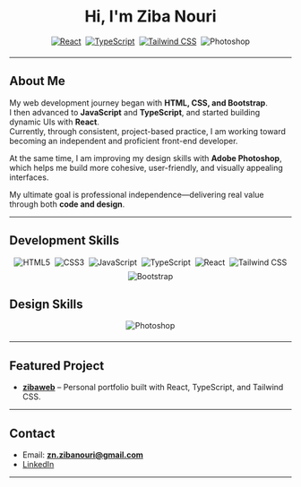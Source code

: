 <h1 align="center">
  Hi, I'm Ziba Nouri
</h1>

<div align="center" style="display: flex; flex-wrap: wrap; justify-content: center; gap: 8px; margin-bottom: 20px;">
  <a href="https://reactjs.org/">
    <img src="https://img.shields.io/badge/React-20232A?style=for-the-badge&logo=react&logoColor=61DAFB" alt="React" />
  </a>
  <a href="https://www.typescriptlang.org/">
    <img src="https://img.shields.io/badge/TypeScript-007ACC?style=for-the-badge&logo=typescript&logoColor=white" alt="TypeScript" />
  </a>
  <a href="https://tailwindcss.com/">
    <img src="https://img.shields.io/badge/TailwindCSS-38B2AC?style=for-the-badge&logo=tailwind-css&logoColor=white" alt="Tailwind CSS" />
  </a>
  <img src="https://img.shields.io/badge/Adobe%20Photoshop-31A8FF?style=for-the-badge&logo=adobephotoshop&logoColor=white" alt="Photoshop" />
</div>

---

## About Me
My web development journey began with **HTML, CSS, and Bootstrap**.  
I then advanced to **JavaScript** and **TypeScript**, and started building dynamic UIs with **React**.  
Currently, through consistent, project-based practice, I am working toward becoming an independent and proficient front-end developer.  

At the same time, I am improving my design skills with **Adobe Photoshop**, which helps me build more cohesive, user-friendly, and visually appealing interfaces.  

My ultimate goal is professional independence—delivering real value through both **code and design**.  

---

## Development Skills
<div align="center" style="display: flex; flex-wrap: wrap; justify-content: center; gap: 8px; margin-bottom: 20px;">
  <img src="https://img.shields.io/badge/HTML5-E34F26?style=for-the-badge&logo=html5&logoColor=white" alt="HTML5" />
  <img src="https://img.shields.io/badge/CSS3-1572B6?style=for-the-badge&logo=css3&logoColor=white" alt="CSS3" />
  <img src="https://img.shields.io/badge/JavaScript-F7DF1E?style=for-the-badge&logo=javascript&logoColor=black" alt="JavaScript" />
  <img src="https://img.shields.io/badge/TypeScript-007ACC?style=for-the-badge&logo=typescript&logoColor=white" alt="TypeScript" />
  <img src="https://img.shields.io/badge/React-20232A?style=for-the-badge&logo=react&logoColor=61DAFB" alt="React" />
  <img src="https://img.shields.io/badge/Tailwind_CSS-38B2AC?style=for-the-badge&logo=tailwind-css&logoColor=white" alt="Tailwind CSS" />
  <img src="https://img.shields.io/badge/Bootstrap-563D7C?style=for-the-badge&logo=bootstrap&logoColor=white" alt="Bootstrap" />
</div>

## Design Skills
<div align="center" style="display: flex; flex-wrap: wrap; justify-content: center; gap: 8px; margin-bottom: 20px;">
  <img src="https://img.shields.io/badge/Adobe%20Photoshop-31A8FF?style=for-the-badge&logo=adobephotoshop&logoColor=white" alt="Photoshop" />
</div>

---

## Featured Project
- [**zibaweb**](https://zibanouri.github.io/zibaweb) – Personal portfolio built with React, TypeScript, and Tailwind CSS.  

---

## Contact
- Email: **zn.zibanouri@gmail.com**  
- [LinkedIn](https://www.linkedin.com/in/ziba-nouri/)  

---

